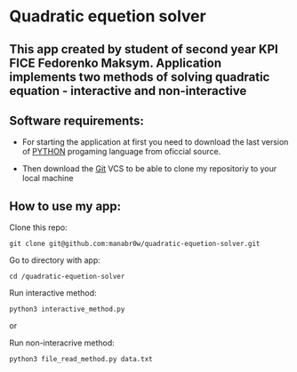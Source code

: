 # Quadratic equetion solver

## This app created by student of second year KPI FICE Fedorenko Maksym. Application implements two methods of solving quadratic equation - interactive and non-interactive

## Software requirements:
* For starting the application at first you need to download the last version of [PYTHON](https://www.python.org/) progaming language from oficcial source.

* Then download the [Git](https://git-scm.com/) VCS to be able to clone my repositoriy to your local machine 

## How to use my app:

Clone this repo:
```
git clone git@github.com:manabr0w/quadratic-equetion-solver.git
```
Go to directory with app:

```
cd /quadratic-equetion-solver
```
Run interactive method:
```
python3 interactive_method.py
```
or

Run non-interacrive method:
```
python3 file_read_method.py data.txt
```
